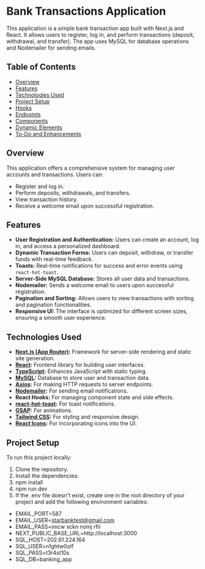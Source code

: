 # Bank Transactions Application

This application is a simple bank transaction app built with Next.js and React. It allows users to register, log in, and perform transactions (deposit, withdrawal, and transfer). The app uses MySQL for database operations and Nodemailer for sending emails.

## Table of Contents
- [Overview](#overview)
- [Features](#features)
- [Technologies Used](#technologies-used)
- [Project Setup](#project-setup)
- [Hooks](#hooks)
- [Endpoints](#endpoints)
- [Components](#components)
- [Dynamic Elements](#dynamic-elements)
- [To-Do and Enhancements](#to-do-and-enhancements)

## Overview
This application offers a comprehensive system for managing user accounts and transactions. Users can:
- Register and log in.
- Perform deposits, withdrawals, and transfers.
- View transaction history.
- Receive a welcome email upon successful registration.

## Features
- **User Registration and Authentication:** Users can create an account, log in, and access a personalized dashboard.
- **Dynamic Transaction Forms:** Users can deposit, withdraw, or transfer funds with real-time feedback.
- **Toasts:** Real-time notifications for success and error events using `react-hot-toast`.
- **Server-Side MySQL Database:** Stores all user data and transactions.
- **Nodemailer:** Sends a welcome email to users upon successful registration.
- **Pagination and Sorting:** Allows users to view transactions with sorting and pagination functionalities.
- **Responsive UI:** The interface is optimized for different screen sizes, ensuring a smooth user experience.

## Technologies Used
- **[Next.js (App Router)](https://nextjs.org/):** Framework for server-side rendering and static site generation.
- **[React](https://reactjs.org/):** Frontend library for building user interfaces.
- **[TypeScript](https://www.typescriptlang.org/):** Enhances JavaScript with static typing.
- **[MySQL](https://www.mysql.com/):** Database to store user and transaction data.
- **[Axios](https://axios-http.com/):** For making HTTP requests to server endpoints.
- **[Nodemailer](https://nodemailer.com/):** For sending email notifications.
- **React Hooks:** For managing component state and side effects.
- **[react-hot-toast](https://react-hot-toast.com/):** For toast notifications.
- **[GSAP](https://greensock.com/gsap/):** For animations.
- **[Tailwind CSS](https://tailwindcss.com/):** For styling and responsive design.
- **[React Icons](https://react-icons.github.io/react-icons/):** For incorporating icons into the UI.

## Project Setup
To run this project locally:
1. Clone the repository.
2. Install the dependencies:
3. npm install
4. npm run dev
5. If the .env file doesn't exist, create one in the root directory of your project and add the following environment variables:

- EMAIL_PORT=587
- EMAIL_USER=starbanktest@gmail.com
- EMAIL_PASS=imcw xckn nomj rfii
- NEXT_PUBLIC_BASE_URL=http://localhost:3000
- SQL_HOST=202.61.224.164
- SQL_USER=n1ghtw0olf
- SQL_PASS=t3r4st10s
- SQL_DB=banking_app
